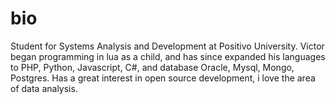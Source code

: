 # bio
Student for Systems Analysis and Development at Positivo University. Victor began programming in lua as a child, and has since expanded his languages to PHP, Python, Javascript, C#, and database Oracle, Mysql, Mongo, Postgres. Has a great interest in open source development, i love the area of data analysis.
